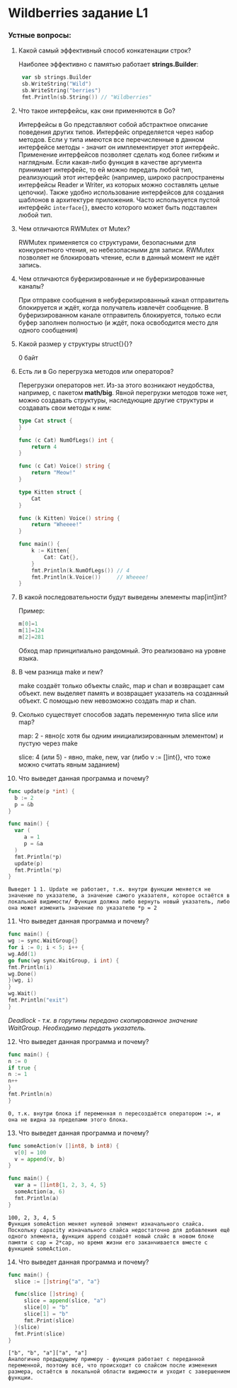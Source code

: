 # Wildberries задание L1

### Устные вопросы:

1. Какой самый эффективный способ конкатенации строк?

   Наиболее эффективно с памятью работает **strings.Builder**:

   ```go
    var sb strings.Builder
    sb.WriteString("Wild")
    sb.WriteString("berries")
    fmt.Println(sb.String()) // "Wildberries"
   ```

2. Что такое интерфейсы, как они применяются в Go?

   Интерфейсы в Go представляют собой абстрактное описание поведения других типов. Интерфейс определяется через набор методов. Если у типа имеются все перечисленные в данном интерфейсе методы - значит он имплементирует этот интерфейс. Применение интерфейсов позволяет сделать код более гибким и наглядным. Если какая-либо функция в качестве аргумента принимает интерфейс, то ей можно передать любой тип, реализующий этот интерфейс (например, широко распространены интерфейсы Reader и Writer, из которых можно составлять целые цепочки). Также удобно использование интерфейсов для создания шаблонов в архитектуре приложения. Часто используется пустой интерфейс `interface{}`, вместо которого может быть подставлен любой тип.

3. Чем отличаются RWMutex от Mutex?

   RWMutex применяется со структурами, безопасными для конкурентного чтения, но небезопасными для записи. RWMutex позволяет не блокировать чтение, если в данный момент не идёт запись.

4. Чем отличаются буферизированные и не буферизированные каналы?

   При отправке сообщения в небуферизированный канал отправитель блокируется и ждёт, когда получатель извлечёт сообщение. В буферизированном канале отправитель блокируется, только если буфер заполнен полностью (и ждёт, пока освободится место для одного сообщения)

5. Какой размер у структуры struct{}{}?

   0 байт

6. Есть ли в Go перегрузка методов или операторов?

   Перегрузки операторов нет. Из-за этого возникают неудобства, например, с пакетом **math/big**. Явной перегрузки методов тоже нет, можно создавать структуры, наследующие другие структуры и создавать свои методы к ним:

   ```go
   type Cat struct {
   }

   func (c Cat) NumOfLegs() int {
       return 4
   }

   func (c Cat) Voice() string {
       return "Meow!"
   }

   type Kitten struct {
       Cat
   }

   func (k Kitten) Voice() string {
       return "Wheeee!"
   }

   func main() {
       k := Kitten{
           Cat: Cat{},
       }
       fmt.Println(k.NumOfLegs()) // 4
       fmt.Println(k.Voice())     // Wheeee!
   }
   ```

7. В какой последовательности будут выведены элементы map[int]int?

   Пример:

   ```go
   m[0]=1
   m[1]=124
   m[2]=281
   ```

   Обход map принципиально рандомный. Это реализовано на уровне языка.

8. В чем разница make и new?

   make создаёт только объекты слайс, map и chan и возвращает сам объект. new выделяет память и возвращает указатель на созданный объект. С помощью new невозможно создать map и chan.

9. Сколько существует способов задать переменную типа slice или map?

   map: 2 - явно(с хотя бы одним инициализированным элементом) и пустую через make

   slice: 4 (или 5) - явно, make, new, var (либо v := []int{}, что тоже можно считать явным заданием)

10. Что выведет данная программа и почему?

```go
func update(p *int) {
  b := 2
  p = &b
}

func main() {
  var (
     a = 1
     p = &a
  )
  fmt.Println(*p)
  update(p)
  fmt.Println(*p)
}
```

    Выведет 1 1. Update не работает, т.к. внутри функции меняется не значение по указателю, а значение самого указателя, которое остаётся в локальной видимости/ Функция должна либо вернуть новый указатель, либо она может изменить значение по указателю *p = 2

11. Что выведет данная программа и почему?

```go
func main() {
wg := sync.WaitGroup{}
for i := 0; i < 5; i++ {
wg.Add(1)
go func(wg sync.WaitGroup, i int) {
fmt.Println(i)
wg.Done()
}(wg, i)
}
wg.Wait()
fmt.Println("exit")
}
```

_Deadlock - т.к. в горутины передано скопированное значение WaitGroup. Необходимо передать указатель._

12. Что выведет данная программа и почему?

```go
func main() {
n := 0
if true {
n := 1
n++
}
fmt.Println(n)
}
```

    0, т.к. внутри блока if переменная n пересоздаётся оператором :=, и она не видна за пределами этого блока.

13. Что выведет данная программа и почему?

```go
func someAction(v []int8, b int8) {
  v[0] = 100
  v = append(v, b)
}

func main() {
  var a = []int8{1, 2, 3, 4, 5}
  someAction(a, 6)
  fmt.Println(a)
}
```

    100, 2, 3, 4, 5
    Функция someAction меняет нулевой элемент изначального слайса. Поскольку capacity изначального слайса недостаточно для добавления ещё одного элемента, функция append создаёт новый слайс в новом блоке памяти с cap = 2*cap, но время жизни его заканчивается вместе с функцией someAction.

14. Что выведет данная программа и почему?

```go
func main() {
  slice := []string{"a", "a"}

  func(slice []string) {
     slice = append(slice, "a")
     slice[0] = "b"
     slice[1] = "b"
     fmt.Print(slice)
  }(slice)
  fmt.Print(slice)
}
```

    ["b", "b", "a"]["a", "a"]
    Аналогично предыдущему примеру - функция работает с переданной переменной, поэтому всё, что происходит со слайсом после изменения размера, остаётся в локальной области видимости и уходит с завершением функции.
